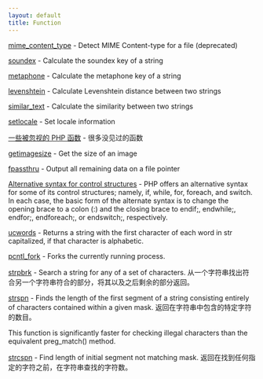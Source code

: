```yaml
---
layout: default
title: Function
---
```


[mime_content_type](http://php.net/manual/en/function.mime-content-type.php) - Detect MIME Content-type for a file (deprecated)

[soundex](http://www.php.net/manual/en/function.soundex.php) - Calculate the soundex key of a string

[metaphone](http://www.php.net/manual/en/function.metaphone.php) - Calculate the metaphone key of a string

[levenshtein](http://www.php.net/manual/en/function.levenshtein.php) - Calculate Levenshtein distance between two strings

[similar_text](http://www.php.net/manual/en/function.similar-text.php) - Calculate the similarity between two strings

[setlocale](http://www.php.net/manual/en/function.setlocale.php) - Set locale information

[一些被忽视的 PHP 函数](http://www.gracecode.com/archives/3013/) - 很多没见过的函数

[getimagesize](http://php.net/manual/en/function.getimagesize.php) - Get the size of an image

[fpassthru](http://php.net/manual/en/function.fpassthru.php) - Output all remaining data on a file pointer

[Alternative syntax for control structures](http://php.net/manual/en/control-structures.alternative-syntax.php) - PHP offers an alternative syntax for some of its control structures; namely, if, while, for, foreach, and switch. In each case, the basic form of the alternate syntax is to change the opening brace to a colon (:) and the closing brace to endif;, endwhile;, endfor;, endforeach;, or endswitch;, respectively.

[ucwords](http://php.net/manual/en/function.ucwords.php) - Returns a string with the first character of each word in str capitalized, if that character is alphabetic.

[pcntl_fork](http://php.net/manual/en/function.pcntl-fork.php) - Forks the currently running process.

[strpbrk](http://php.net/manual/en/function.strpbrk.php) - Search a string for any of a set of characters. 从一个字符串找出符合另一个字符串符合的部分，将其以及之后剩余的部分返回。

[strspn](http://www.php.net/manual/en/function.strspn.php) - Finds the length of the first segment of a string consisting entirely of characters contained within a given mask. 返回在字符串中包含的特定字符的数目。

This function is significantly faster for checking illegal characters than the equivalent preg_match() method.

[strcspn](http://php.net/manual/en/function.strcspn.php) - Find length of initial segment not matching mask. 返回在找到任何指定的字符之前，在字符串查找的字符数。
